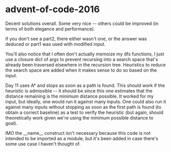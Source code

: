 # advent-of-code-2016
Decent solutions overall. Some very nice -- others could be improved (in terms of both elegance and performance).

If you don't see a part2, there either wasn't one, or the answer was deduced or part1 was used with modified input.

You'll also notice that I often don't actually memoize my dfs functions, I just use a closure dict of args to prevent recursing into a search space that's already been traversed elsewhere in the recursion tree. Heuristics to reduce the search space are added when it makes sense to do so based on the input.

Day 11 uses A* and stops as soon as a path is found. This should work if the heuristic is admissible -- it should be since this one estimates that the distance remaining is the minimum distance possible. It worked for my input, but ideally, one would run it against many inputs. One could also run it against many inputs without stopping as soon as the first path is found (to obtain a correct baseline) as a test to verify the heuristic (but again, should theoretically work given we're using the minimum possible distance to goal).

IMO the \_\_name\_\_ construct isn't necessary because this code is not intended to be imported as a module, but it's been added in case there's some use case I haven't thought of.
